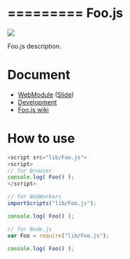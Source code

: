=========
Foo.js
=========

![](https://travis-ci.org/uupaa/Foo.js.png)

Foo.js description.

# Document

- [WebModule](https://github.com/uupaa/WebModule) ([Slide](http://uupaa.github.io/Slide/slide/WebModule/index.html))
- [Development](https://github.com/uupaa/WebModule/wiki/Development)
- [Foo.js wiki](https://github.com/uupaa/Foo.js/wiki/Foo)


# How to use

```js
<script src="lib/Foo.js">
<script>
// for Browser
console.log( Foo() );
</script>
```

```js
// for WebWorkers
importScripts("lib/Foo.js");

console.log( Foo() );
```

```js
// for Node.js
var Foo = require("lib/Foo.js");

console.log( Foo() );
```

